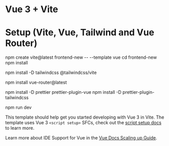 # Vue 3 + Vite

# Setup (Vite, Vue, Tailwind and Vue Router)

npm create vite@latest frontend-new -- --template vue
cd frontend-new
npm install

npm install -D tailwindcss @tailwindcss/vite

npm install vue-router@latest

npm install -D prettier prettier-plugin-vue
npm install -D prettier-plugin-tailwindcss

npm run dev

This template should help get you started developing with Vue 3 in Vite. The template uses Vue 3 `<script setup>` SFCs, check out the [script setup docs](https://v3.vuejs.org/api/sfc-script-setup.html#sfc-script-setup) to learn more.

Learn more about IDE Support for Vue in the [Vue Docs Scaling up Guide](https://vuejs.org/guide/scaling-up/tooling.html#ide-support).
